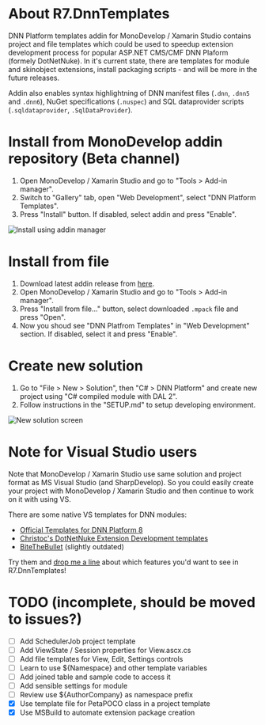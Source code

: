 # About R7.DnnTemplates

DNN Platform templates addin for MonoDevelop / Xamarin Studio contains project and file templates
which could be used to speedup extension development process for popular ASP.NET CMS/CMF DNN Plaform (formely DotNetNuke). 
In it's current state, there are templates for module and skinobject extensions, install packaging scripts - 
and will be more in the future releases.

Addin also enables syntax highlightning of DNN manifest files (`.dnn`, `.dnn5` and `.dnn6`), NuGet specifications (`.nuspec`)
and SQL dataprovider scripts (`.sqldataprovider`, `.SqlDataProvider`).

# Install from MonoDevelop addin repository (Beta channel)

1. Open MonoDevelop / Xamarin Studio and go to "Tools &gt; Add-in manager".
2. Switch to "Gallery" tab, open "Web Development", select "DNN Platform Templates". 
3. Press "Install" button. If disabled, select addin and press "Enable".

![Install using addin manager](https://raw.githubusercontent.com/roman-yagodin/R7.DnnTemplates/master/images/install-addin-manager.png)

# Install from file

1. Download latest addin release from [here](https://github.com/roman-yagodin/R7.DnnTemplates/releases).
2. Open MonoDevelop / Xamarin Studio and go to "Tools &gt; Add-in manager".
3. Press "Install from file..." button, select downloaded `.mpack` file and press "Open".
4. Now you shoud see "DNN Platfrom Templates" in "Web Development" section. If disabled, select it and press "Enable".

# Create new solution

1. Go to "File &gt; New &gt; Solution", then "C# &gt; DNN Platform" and create new project using "C# compiled module with DAL 2".
2. Follow instructions in the "SETUP.md" to setup developing environment.

![New solution screen](https://raw.githubusercontent.com/roman-yagodin/R7.DnnTemplates/master/images/new-solution.png)

# Note for Visual Studio users

Note that MonoDevelop / Xamarin Studio use same solution and project format as MS Visual Studio (and SharpDevelop). 
So you could easily create your project with MonoDevelop / Xamarin Studio and then continue to work on it with using VS.

There are some native VS templates for DNN modules:

* [Official Templates for DNN Platform 8](https://github.com/dnnsoftware/DNN.Templates)
* [Christoc's DotNetNuke Extension Development templates](https://github.com/ChrisHammond/DNNTemplates)
* [BiteTheBullet](http://www.bitethebullet.co.uk/VS2010DNNTemplate.aspx) (slightly outdated)

Try them and [drop me a line](https://github.com/roman-yagodin/R7.DnnTemplates/issues) about which features you'd 
want to see in R7.DnnTemplates!

# TODO (incomplete, should be moved to issues?)

- [ ] Add SchedulerJob project template
- [ ] Add ViewState / Session properties for View.ascx.cs
- [ ] Add file templates for View, Edit, Settings controls
- [ ] Learn to use ${Namespace} and other template variables
- [ ] Add joined table and sample code to access it
- [ ] Add sensible settings for module
- [ ] Review use ${AuthorCompany} as namespace prefix
- [x] Use template file for PetaPOCO class in a project template
- [x] Use MSBuild to automate extension package creation

